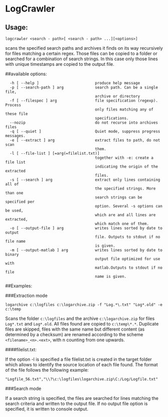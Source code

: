 # LogCrawler

## Usage: 
`logcrawler <search - path>[ <search - path> ...][<options>]`

scans the specified search paths and archives it finds on its way recursively for files matching a certain regex. Those files can be copied to a folder or searched for a combination of search strings. In this case only those lines with unique timestamps are copied to the output file.

##available options:
```
  -h [ --help ]                         produce help message
  -p [ --search-path ] arg              search path. Can be a single file,
                                        archive or directory
  -f [ --filespec ] arg                 file specification (regexp). Process
                                        only files matching any of these file
                                        specifications.
  --nozip                               do not recurse into archives files
  -q [ --quiet ]                        Quiet mode, suppress progress messages.
  -e [ --extract ] arg                  extract files to path, do not scan
                                        them.
  -l [ --file-list ] [=arg(=filelist.txt)]
                                        together with -e: create a file list
                                        indicating the origin of the extracted
                                        files.
  -s [ --search ] arg                   extract only lines containing all of
                                        the specified strings. More than one
                                        search strings can be specified per
                                        option. Several -s options can be used,
                                        which are and all lines are extracted,
                                        which match one of them.
  -o [ --output-file ] arg              writes lines sorted by date to output
                                        file. Outputs to stdout if no file name
                                        is given.
  -m [ --output-matlab ] arg            writes lines sorted by date to binary
                                        output file optimized for use with
                                        matlab.Outputs to stdout if no file
                                        name is given.
```

##Examples:

###Extraction mode

`logarchive c:\logfiles c:\logarchive.zip -f "Log.*\.txt" "Log*.old" -e c:\temp`

Scans the folder `c:\logfiles` and the archive `c:\logarchive.zip` for files `Log*.txt` and `Log*.old`.
All files found are copied to `c:\temp\*.*`. Duplicate files are skipped, files with the same name but different content (as determined by a checksum) are renamed according to the scheme `<filename>_<n>.<ext>`, with n counting from one upwards.

####filelist.txt:

If the option -l is specified a file filelist.txt is created in the target folder which allows to identify the source location of each file found. The format of the file follows the following example:

`"Logfile_56.txt","\\?\c:\logfiles\logarchive.zip\C:/Log/Logfile.txt"`

###Search mode

If a search string is specified, the files are searched for lines matching the search criteria and written to the output file. If no output file option is specified, it is written to console output.
